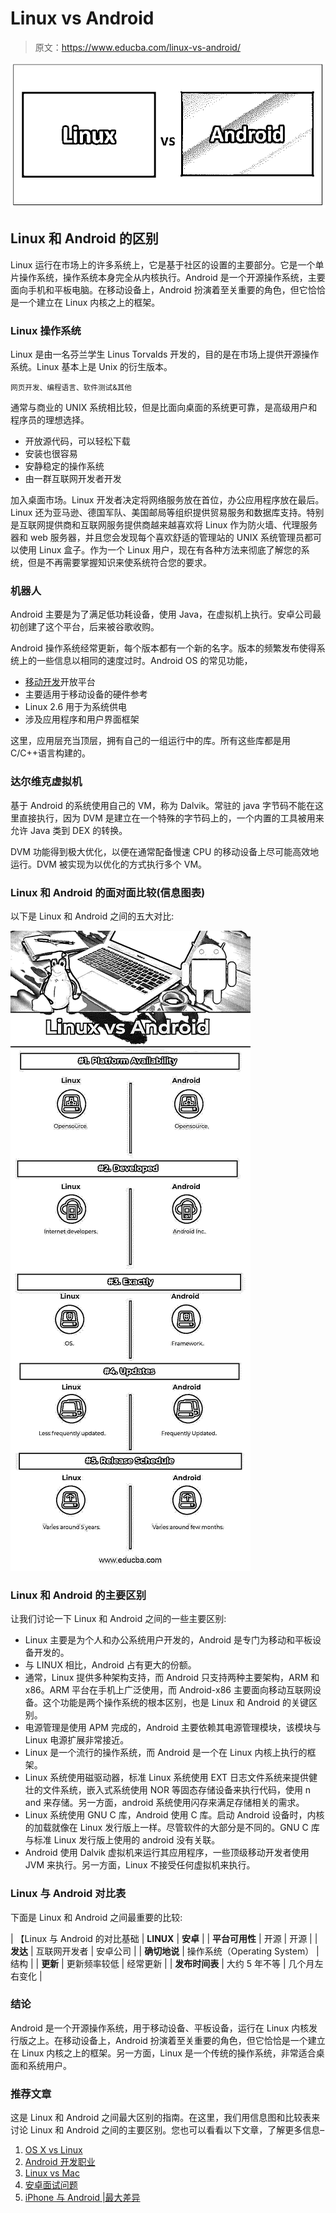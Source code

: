 # Linux vs Android

> 原文：<https://www.educba.com/linux-vs-android/>

![Linux vs Android](img/067de2c5d43223516c8cd736f38e5e73.png)



## Linux 和 Android 的区别

Linux 运行在市场上的许多系统上，它是基于社区的设置的主要部分。它是一个单片操作系统，操作系统本身完全从内核执行。Android 是一个开源操作系统，主要面向手机和平板电脑。在移动设备上，Android 扮演着至关重要的角色，但它恰恰是一个建立在 Linux 内核之上的框架。

### Linux 操作系统

Linux 是由一名芬兰学生 Linus Torvalds 开发的，目的是在市场上提供开源操作系统。Linux 基本上是 Unix 的衍生版本。

<small>网页开发、编程语言、软件测试&其他</small>

通常与商业的 UNIX 系统相比较，但是比面向桌面的系统更可靠，是高级用户和程序员的理想选择。

*   开放源代码，可以轻松下载
*   安装也很容易
*   安静稳定的操作系统
*   由一群互联网开发者开发

加入桌面市场。Linux 开发者决定将网络服务放在首位，办公应用程序放在最后。Linux 还为亚马逊、德国军队、美国邮局等组织提供贸易服务和数据库支持。特别是互联网提供商和互联网服务提供商越来越喜欢将 Linux 作为防火墙、代理服务器和 web 服务器，并且您会发现每个喜欢舒适的管理站的 UNIX 系统管理员都可以使用 Linux 盒子。作为一个 Linux 用户，现在有各种方法来彻底了解您的系统，但是不再需要掌握知识来使系统符合您的要求。

### 机器人

Android 主要是为了满足低功耗设备，使用 Java，在虚拟机上执行。安卓公司最初创建了这个平台，后来被谷歌收购。

Android 操作系统经常更新，每个版本都有一个新的名字。版本的频繁发布使得系统上的一些信息以相同的速度过时。Android OS 的常见功能，

*   [移动开发](https://www.educba.com/mobile-apps-development-tools/)开放平台
*   主要适用于移动设备的硬件参考
*   Linux 2.6 用于为系统供电
*   涉及应用程序和用户界面框架

这里，应用层充当顶层，拥有自己的一组运行中的库。所有这些库都是用 C/C++语言构建的。

### 达尔维克虚拟机

基于 Android 的系统使用自己的 VM，称为 Dalvik。常驻的 java 字节码不能在这里直接执行，因为 DVM 是建立在一个特殊的字节码上的，一个内置的工具被用来允许 Java 类到 DEX 的转换。

DVM 功能得到极大优化，以便在通常配备慢速 CPU 的移动设备上尽可能高效地运行。DVM 被实现为以优化的方式执行多个 VM。

### Linux 和 Android 的面对面比较(信息图表)

以下是 Linux 和 Android 之间的五大对比:

![Linux vs Android Infographics](img/310430a29a0270760f9aa08736c55c24.png)



### Linux 和 Android 的主要区别

让我们讨论一下 Linux 和 Android 之间的一些主要区别:

*   Linux 主要是为个人和办公系统用户开发的，Android 是专门为移动和平板设备开发的。
*   与 LINUX 相比，Android 占有更大的份额。
*   通常，Linux 提供多种架构支持，而 Android 只支持两种主要架构，ARM 和 x86。ARM 平台在手机上广泛使用，而 Android-x86 主要面向移动互联网设备。这个功能是两个操作系统的根本区别，也是 Linux 和 Android 的关键区别。
*   电源管理是使用 APM 完成的，Android 主要依赖其电源管理模块，该模块与 Linux 电源扩展非常接近。
*   Linux 是一个流行的操作系统，而 Android 是一个在 Linux 内核上执行的框架。
*   Linux 系统使用磁驱动器，标准 Linux 系统使用 EXT 日志文件系统来提供健壮的文件系统，嵌入式系统使用 NOR 等固态存储设备来执行代码，使用 n and 来存储。另一方面，android 系统使用闪存来满足存储相关的需求。
*   Linux 系统使用 GNU C 库，Android 使用 C 库。启动 Android 设备时，内核的加载就像在 Linux 发行版上一样。尽管软件的大部分是不同的。GNU C 库与标准 Linux 发行版上使用的 android 没有关联。
*   Android 使用 Dalvik 虚拟机来运行其应用程序，一些顶级移动开发者使用 JVM 来执行。另一方面，Linux 不接受任何虚拟机来执行。

### Linux 与 Android 对比表

下面是 Linux 和 Android 之间最重要的比较:

| 【Linux 与 Android 的对比基础 | **LINUX** | **安卓** |
| **平台可用性** | 开源 | 开源 |
| **发达** | 互联网开发者 | 安卓公司 |
| **确切地说** | 操作系统（Operating System） | 结构 |
| **更新** | 更新频率较低 | 经常更新 |
| **发布时间表** | 大约 5 年不等 | 几个月左右变化 |

### 结论

Android 是一个开源操作系统，用于移动设备、平板设备，运行在 Linux 内核发行版之上。在移动设备上，Android 扮演着至关重要的角色，但它恰恰是一个建立在 Linux 内核之上的框架。另一方面，Linux 是一个传统的操作系统，非常适合桌面和系统用户。

### 推荐文章

这是 Linux 和 Android 之间最大区别的指南。在这里，我们用信息图和比较表来讨论 Linux 和 Android 之间的主要区别。您也可以看看以下文章，了解更多信息–

1.  [OS X vs Linux](https://www.educba.com/os-x-vs-linux/)
2.  [Android 开发职业](https://www.educba.com/careers-in-android-development/)
3.  [Linux vs Mac](https://www.educba.com/linux-vs-mac/)
4.  [安卓面试问题](https://www.educba.com/android-interview-questions/)
5.  [iPhone 与 Android |最大差异](https://www.educba.com/iphone-vs-android/)





